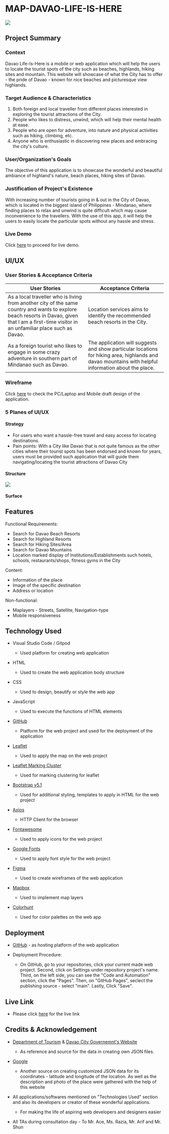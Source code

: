 # MAP-DAVAO-LIFE-IS-HERE

<img src='images/DVO.png'/><br>


## Project Summary

### Context

Davao Life-Is-Here is a mobile or web application which will help the users to locate the tourist spots of the city such as beaches, highlands, hiking sites and mountain. This website will showcase of what the City has to offer - the pride of Davao - known for nice beaches and picturesque view highlands.

### Target Audience & Characteristics

1. Both foreign and local traveller from different places interested in exploring the tourist attractions of the City.
2. People who likes to distress, unwind, which will help their mental health at ease.
3. People who are open for adventure, into nature and physical activities such as hiking, climbing, etc.
4. Anyone who is enthusiastic in discovering new places and embracing the city's culture.


### User/Organization's Goals

The objective of this application is to showcase the wonderful and beautiful ambiance of highland's nature, beach places, hiking sites of Davao.

### Justification of Project's Existence

With increasing number of tourists going in & out in the City of Davao, which is located in the biggest island of Philippines - Mindanao, where finding places to relax and unwind is quite difficult which may cause inconvenience to the travellers. With the use of this app, it will help the users to easily locate the particular spots without any hassle and stress. 

### Live Demo
Click [here](https://allanpaul0728.github.io/MAP-DVO-LIFEISHERE/) to proceed for live demo.


## UI/UX

### User Stories & Acceptance Criteria

User Stories | Acceptance Criteria
------------ | ------------
As a local traveller who is living from another city of the same country and wants to explore beach resorts in Davao, given that I am a first-time visitor in an unfamiliar place such as Davao. | Location services aims to identify the recommended beach resorts in the City.
As a foreign tourist who likes to engage in some crazy adventure in southern part of Mindanao such as Davao. | The application will suggests and show particular locations for hiking area, highlands and davao mountains with helpful information about the place. 

### Wireframe

Click [here](wireframes/DVO-MAP-WIREFRAME.pdf) to check the PC/Laptop and Mobile draft design of the application.

### 5 Planes of UI/UX

#### Strategy

* For users who want a hassle-free travel and easy access for locating destinations.
* Pain points: With a City like Davao that is not quite famous as the other cities where their tourist spots has been endorsed and known for years, users must be provided such application that will guide them navigating/locating the tourist attractions of Davao City

#### Structure

<img src="images/structuremap.jpg"/><br>


#### Surface



## Features

Functional Requirements:
* Search for Davao Beach Resorts
* Search for Highland Resorts
* Search for Hiking Sites/Area
* Search for Davao Mountains
* Location marked display of Institutions/Establishments such hotels, schools, restaurants/shops, fitness gyms in the City

Content:
* Information of the place
* Image of the specific destination
* Address or location

Non-functional:
* Maplayers - Streets, Satellite, Navigation-type
* Mobile responsiveness

## Technology Used

* Visual Studio Code / Gitpod
    - Used platform for creating web application

* HTML
    - Used to create the web application body structure

* CSS
    - Used to design, beautify or style the web app

* JavaScript
    - Used to execute the functions of HTML elements

* [GitHub](https://github.com/)
    - Platform for the web project and used for the deployment of the application

* [Leaflet](https://leafletjs.com/examples/quick-start/)
    - Used to apply the map on the web project

* [Leaflet Marking Cluster](https://github.com/Leaflet/Leaflet.markercluster)
    - Used for marking clustering for leaflet

* [Bootstrap v5.1](https://getbootstrap.com/docs/5.1/getting-started/introduction/)
    - Used for additional styling, templates to apply in HTML for the web project

* [Axios](https://cdnjs.com/libraries/axios)
    - HTTP Client for the browser

* [Fontawesome](https://fontawesome.com/search)
    - Used to apply icons for the web project

* [Google Fonts](https://fonts.google.com/)
    - Used to apply font style  for the web project

* [Figma](https://www.figma.com/)
    - Used to create wireframes of the web application

* [Mapbox](https://www.mapbox.com/)
    - Used to implement map layers 

* [Colorhunt](https://colorhunt.co/)
    - Used for color palettes on the web app

## Deployment

* [GitHub](https://github.com/) - as hosting platform of the web application

* Deployment Procedure:
    - On GitHub, go to your repositories, click your current made web project. Second, click on Settings under repository project's name. Third, on the left side, you can see the "Code and Automation" section, click the "Pages". Then, on "GitHub Pages", seclect the publishing source - select "main". Lastly, Click "Save".

## Live Link

* Please click [here](https://allanpaul0728.github.io/MAP-DVO-LIFEISHERE/) for the live link

## Credits & Acknowledgement

* [Department of Tourism](http://www.experiencephilippines.org/tourism/destinations-tourism/davao-department-of-tourism/) & [Davao City Governemnt's Website](https://www.davaocity.gov.ph/) 
    - As reference and source for the data in creating own JSON files.

* [Google](https://www.google.com/)
    - Another source on creating customized JSON data for its coordinates - latitude and longitude of the location. As well as the description and photo of the place were gathered with the help of this website

* All applications/softwares mentioned on "Technologies Used" section and also its developers or creator of these wonderful applications.
    - For making the life of aspiring web developers and designers easier

* All TAs during consultation day - To Mr. Ace, Ms. Razia, Mr. Arif and Mr. Shun